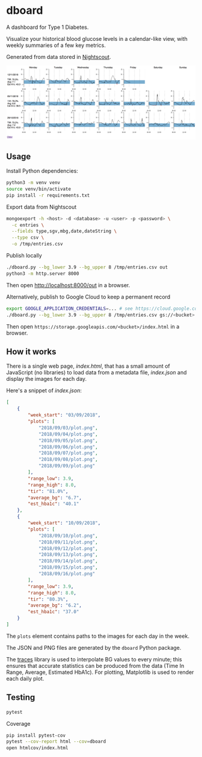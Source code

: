 # dboard

A dashboard for Type 1 Diabetes.

Visualize your historical blood glucose levels in a calendar-like view, with weekly summaries
of a few key metrics.

Generated from data stored in [Nightscout](http://www.nightscout.info/).

![D-board](dboard-screenshot.png "D-board")


## Usage

Install Python dependencies:

```bash
python3 -m venv venv
source venv/bin/activate
pip install -r requirements.txt
```

Export data from Nightscout

```bash
mongoexport -h <host> -d <database> -u <user> -p <password> \
  -c entries \
  --fields type,sgv,mbg,date,dateString \
  --type csv \
  -o /tmp/entries.csv
```

Publish locally

```bash
./dboard.py --bg_lower 3.9 --bg_upper 8 /tmp/entries.csv out
python3 -m http.server 8000
```

Then open [http://localhost:8000/out](http://localhost:8000/out) in a browser.

Alternatively, publish to Google Cloud to keep a permanent record

```bash
export GOOGLE_APPLICATION_CREDENTIALS=... # see https://cloud.google.com/docs/authentication/production#obtaining_and_providing_service_account_credentials_manually
./dboard.py --bg_lower 3.9 --bg_upper 8 /tmp/entries.csv gs://<bucket>
```

Then open `https://storage.googleapis.com/<bucket>/index.html` in a browser.

## How it works

There is a single web page, _index.html_, that has a small amount of JavaScript (no libraries)
to load data from a metadata file, _index.json_ and display the images for each day.

Here's a snippet of _index.json_:

```json
[
    {
        "week_start": "03/09/2018",
        "plots": [
            "2018/09/03/plot.png",
            "2018/09/04/plot.png",
            "2018/09/05/plot.png",
            "2018/09/06/plot.png",
            "2018/09/07/plot.png",
            "2018/09/08/plot.png",
            "2018/09/09/plot.png"
        ],
        "range_low": 3.9,
        "range_high": 8.0,
        "tir": "81.0%",
        "average_bg": "6.7",
        "est_hba1c": "40.1"
    },
    {
        "week_start": "10/09/2018",
        "plots": [
            "2018/09/10/plot.png",
            "2018/09/11/plot.png",
            "2018/09/12/plot.png",
            "2018/09/13/plot.png",
            "2018/09/14/plot.png",
            "2018/09/15/plot.png",
            "2018/09/16/plot.png"
        ],
        "range_low": 3.9,
        "range_high": 8.0,
        "tir": "80.3%",
        "average_bg": "6.2",
        "est_hba1c": "37.0"
    }
]
```

The `plots` element contains paths to the images for each day in the week.

The JSON and PNG files are generated by the `dboard` Python package.

The [traces](https://traces.readthedocs.io/en/latest/) library is used to interpolate
BG values to every minute; this ensures that accurate statistics can be produced from the data
(Time In Range, Average, Estimated HbA1c). For plotting,  Matplotlib is used to render
each daily plot. 

## Testing

```bash
pytest
```

Coverage
```bash
pip install pytest-cov
pytest --cov-report html --cov=dboard
open htmlcov/index.html
```